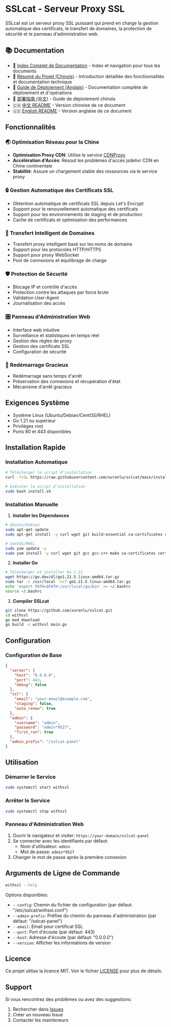 # SSLcat - Serveur Proxy SSL

SSLcat est un serveur proxy SSL puissant qui prend en charge la gestion automatique des certificats, le transfert de domaines, la protection de sécurité et le panneau d'administration web.

## 📚 Documentation

- 📑 [Index Complet de Documentation](DOCS.md) - Index et navigation pour tous les documents
- 📖 [Résumé du Projet (Chinois)](项目总结.md) - Introduction détaillée des fonctionnalités et documentation technique
- 🚀 [Guide de Déploiement (Anglais)](DEPLOYMENT_EN.md) - Documentation complète de déploiement et d'opérations
- 🚀 [部署指南 (中文)](DEPLOYMENT.md) - Guide de déploiement chinois
- 🇨🇳 [中文 README](README.md) - Version chinoise de ce document
- 🇺🇸 [English README](README_EN.md) - Version anglaise de ce document

## Fonctionnalités

### 🌏 Optimisation Réseau pour la Chine
- **Optimisation Proxy CDN**: Utilise le service [CDNProxy](https://cdnproxy.some.im/docs)
- **Accélération d'Accès**: Résout les problèmes d'accès jsdelivr CDN en Chine continentale
- **Stabilité**: Assure un chargement stable des ressources via le service proxy

### 🔒 Gestion Automatique des Certificats SSL
- Obtention automatique de certificats SSL depuis Let's Encrypt
- Support pour le renouvellement automatique des certificats
- Support pour les environnements de staging et de production
- Cache de certificats et optimisation des performances

### 🔄 Transfert Intelligent de Domaines
- Transfert proxy intelligent basé sur les noms de domaine
- Support pour les protocoles HTTP/HTTPS
- Support pour proxy WebSocket
- Pool de connexions et équilibrage de charge

### 🛡️ Protection de Sécurité
- Blocage IP et contrôle d'accès
- Protection contre les attaques par force brute
- Validation User-Agent
- Journalisation des accès

### 🎛️ Panneau d'Administration Web
- Interface web intuitive
- Surveillance et statistiques en temps réel
- Gestion des règles de proxy
- Gestion des certificats SSL
- Configuration de sécurité

### 🔄 Redémarrage Gracieux
- Redémarrage sans temps d'arrêt
- Préservation des connexions et récupération d'état
- Mécanisme d'arrêt gracieux

## Exigences Système

- Système Linux (Ubuntu/Debian/CentOS/RHEL)
- Go 1.21 ou supérieur
- Privilèges root
- Ports 80 et 443 disponibles

## Installation Rapide

### Installation Automatique

```bash
# Télécharger le script d'installation
curl -fsSL https://raw.githubusercontent.com/xurenlu/sslcat/main/install.sh -o install.sh

# Exécuter le script d'installation
sudo bash install.sh
```

### Installation Manuelle

1. **Installer les Dépendances**
```bash
# Ubuntu/Debian
sudo apt-get update
sudo apt-get install -y curl wget git build-essential ca-certificates certbot

# CentOS/RHEL
sudo yum update -y
sudo yum install -y curl wget git gcc gcc-c++ make ca-certificates certbot
```

2. **Installer Go**
```bash
# Télécharger et installer Go 1.21
wget https://go.dev/dl/go1.21.5.linux-amd64.tar.gz
sudo tar -C /usr/local -xzf go1.21.5.linux-amd64.tar.gz
echo 'export PATH=$PATH:/usr/local/go/bin' >> ~/.bashrc
source ~/.bashrc
```

3. **Compiler SSLcat**
```bash
git clone https://github.com/xurenlu/sslcat.git
cd withssl
go mod download
go build -o withssl main.go
```

## Configuration

### Configuration de Base

```json
{
  "server": {
    "host": "0.0.0.0",
    "port": 443,
    "debug": false
  },
  "ssl": {
    "email": "your-email@example.com",
    "staging": false,
    "auto_renew": true
  },
  "admin": {
    "username": "admin",
    "password": "admin*9527",
    "first_run": true
  },
  "admin_prefix": "/sslcat-panel"
}
```

## Utilisation

### Démarrer le Service
```bash
sudo systemctl start withssl
```

### Arrêter le Service
```bash
sudo systemctl stop withssl
```

### Panneau d'Administration Web

1. Ouvrir le navigateur et visiter: `https://your-domain/sslcat-panel`
2. Se connecter avec les identifiants par défaut:
   - Nom d'utilisateur: `admin`
   - Mot de passe: `admin*9527`
3. Changer le mot de passe après la première connexion

## Arguments de Ligne de Commande

```bash
withssl --help
```

Options disponibles:
- `--config`: Chemin du fichier de configuration (par défaut: "/etc/sslcat/withssl.conf")
- `--admin-prefix`: Préfixe du chemin du panneau d'administration (par défaut: "/sslcat-panel")
- `--email`: Email pour certificat SSL
- `--port`: Port d'écoute (par défaut: 443)
- `--host`: Adresse d'écoute (par défaut: "0.0.0.0")
- `--version`: Afficher les informations de version

## Licence

Ce projet utilise la licence MIT. Voir le fichier [LICENSE](LICENSE) pour plus de détails.

## Support

Si vous rencontrez des problèmes ou avez des suggestions:
1. Rechercher dans [Issues](https://github.com/xurenlu/sslcat/issues)
2. Créer un nouveau Issue
3. Contacter les mainteneurs
